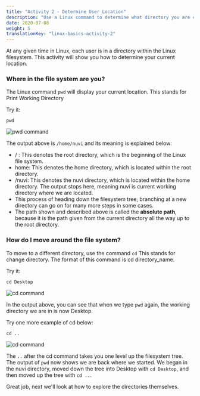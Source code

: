 ```yaml
---
title: "Activity 2 - Determine User Location"
description: "Use a Linux command to determine what directory you are currently in"
date: 2020-07-08
weight: 5
translationKey: "linux-basics-activity-2"
---
```


At any given time in Linux, each user is in a directory within the Linux filesystem.
This activity will show you how to determine your current location.

### Where in the file system are you?

The Linux command `pwd` will display your current location. This stands for Print Working Directory

Try it:
```
pwd
```

![pwd command](../images/02_pwd.png?classes=border,shadow)

The output above is `/home/nuvi` and its meaning is explained below:
- /    : This denotes the root directory, which is the beginning of the Linux file system.
- home: This denotes the home directory, which is located within the root directory.
- /nuvi: This denotes the nuvi directory, which is located within the home directory. The output stops here, meaning nuvi is current working directory where we are located.
- This process of heading down the filesystem tree, branching at a new directory can go on for many more steps in some cases. 
- The path shown and described above is called the <b>absolute path</b>, because it is the path given from the current directory all the way up to the root directory.

### How do I move around the file system?

To move to a different directory, use the command `cd` This stands for change directory. The format of this command is cd directory_name.

Try it:
```
cd Desktop
```
![cd command](../images/02_cd.PNG?classes=border,shadow)

In the output above, you can see that when we type `pwd` again, the working directory we are in is now Desktop. 

Try one more example of cd below:
```
cd ..
```
![cd command](../images/02_cdDotDot.PNG?classes=border,shadow)

The `..` after the cd command takes you one level up the filesystem tree. The output of `pwd` now shows we are back where we started. We began in the nuvi directory, moved down the tree into Desktop with `cd Desktop`, and then moved up the tree with `cd ..`.

Great job, next we'll look at how to explore the directories themselves.